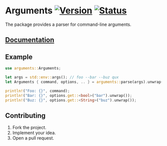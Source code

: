 # Arguments [![Version][version-img]][version-url] [![Status][status-img]][status-url]

The package provides a parser for command-line arguments.

## [Documentation][doc]

## Example

```rust
use arguments::Arguments;

let args = std::env::args(); // foo --bar --buz qux
let Arguments { command, options, .. } = arguments::parse(args).unwrap();

println!("Foo: {}", command);
println!("Bar: {}", options.get::<bool>("bar").unwrap());
println!("Buz: {}", options.get::<String>("buz").unwrap());
```

## Contributing

1. Fork the project.
2. Implement your idea.
3. Open a pull request.

[version-img]: https://img.shields.io/crates/v/arguments.svg
[version-url]: https://crates.io/crates/arguments
[status-img]: https://travis-ci.org/stainless-steel/arguments.svg?branch=master
[status-url]: https://travis-ci.org/stainless-steel/arguments
[doc]: https://stainless-steel.github.io/arguments
